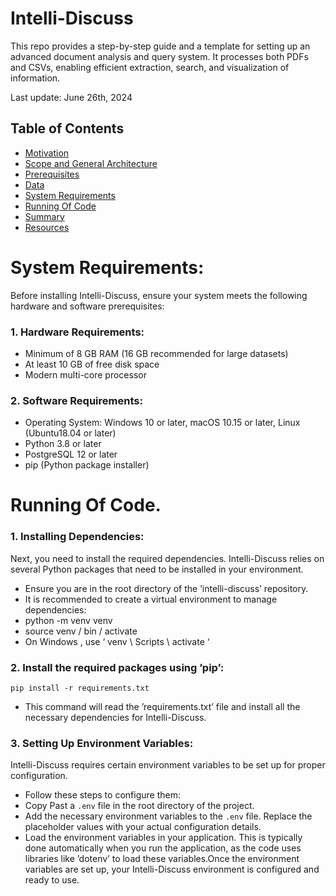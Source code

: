 # Intelli-Discuss
This repo provides a step-by-step guide and a template for setting up an advanced document analysis and query system. It processes both PDFs and CSVs, enabling efficient extraction, search, and visualization of information.

Last update: June 26th, 2024

## Table of Contents

- [Motivation](https://github.com/RamiKrispin/lang2sql#motivation)
- [Scope and General Architecture](https://github.com/RamiKrispin/lang2sql#scope-and-general-architecture)
- [Prerequisites](https://github.com/RamiKrispin/lang2sql#prerequisites)
- [Data](https://github.com/RamiKrispin/lang2sql#data)
- [System Requirements](https://github.com/Samarth-Jagtap/Intelli-Discuss?tab=readme-ov-file#system-requirements)
- [Running Of Code](https://github.com/Samarth-Jagtap/Intelli-Discuss?tab=readme-ov-file#running-of-code)
- [Summary](https://github.com/RamiKrispin/lang2sql#summary)
- [Resources](https://github.com/RamiKrispin/lang2sql#resources)
  
# System Requirements:
Before installing Intelli-Discuss, ensure your system meets the following hardware and software prerequisites:
### 1. Hardware Requirements:
- Minimum of 8 GB RAM (16 GB recommended for large datasets)
- At least 10 GB of free disk space
- Modern multi-core processor

### 2. Software Requirements:
- Operating System: Windows 10 or later, macOS 10.15 or later, Linux (Ubuntu18.04 or later)
- Python 3.8 or later
- PostgreSQL 12 or later
- pip (Python package installer)

# Running Of Code.

### 1. Installing Dependencies: 
Next, you need to install the required dependencies. Intelli-Discuss relies on several Python packages that need to be installed in your environment.
- Ensure you are in the root directory of the ’intelli-discuss’ repository.
- It is recommended to create a virtual environment to manage dependencies:
- python -m venv venv
- source venv / bin / activate
- On Windows , use ‘ venv \ Scripts \ activate ‘

### 2. Install the required packages using ’pip’:
`pip install -r requirements.txt`
- This command will read the ’requirements.txt’ file and install all the necessary dependencies for Intelli-Discuss.

### 3. Setting Up Environment Variables: 
Intelli-Discuss requires certain environment variables to be set up for proper configuration. 
- Follow these steps to configure them:
- Copy Past a `.env` file in the root directory of the project.
- Add the necessary environment variables to the `.env` file. Replace the placeholder values with your actual configuration details.
- Load the environment variables in your application. This is typically done automatically when you run the application, as the code uses libraries like ’dotenv’ to load these variables.Once the environment variables are set up, your 
  Intelli-Discuss environment is configured and ready to use.



